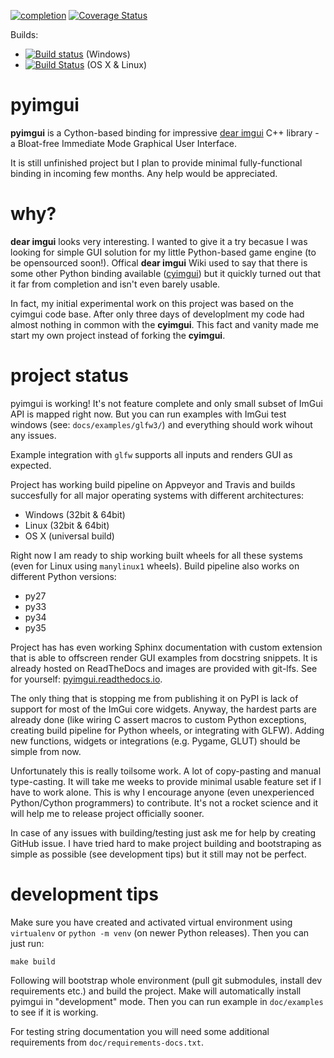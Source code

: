 [![completion](https://img.shields.io/badge/completion-60%25%20%28234%20of%20389%29-blue.svg)](https://github.com/swistakm/pyimgui)
[![Coverage Status](https://coveralls.io/repos/github/swistakm/pyimgui/badge.svg?branch=master)](https://coveralls.io/github/swistakm/pyimgui?branch=master)

Builds:

* [![Build status](https://ci.appveyor.com/api/projects/status/s7pud6on7dww89iv?svg=true)](https://ci.appveyor.com/project/swistakm/pyimgui) (Windows)
* [![Build Status](https://travis-ci.org/swistakm/pyimgui.svg?branch=master)](https://travis-ci.org/swistakm/pyimgui) (OS X & Linux)


# pyimgui

**pyimgui** is a Cython-based binding for impressive 
[dear imgui](https://github.com/ocornut/imgui) C++ library - 
a Bloat-free Immediate Mode Graphical User Interface.
 
It is still unfinished project but I plan to provide minimal fully-functional
binding in incoming few months. Any help would be appreciated.


# why?

**dear imgui** looks very interesting. I wanted to give it a try becasue I was
looking for simple GUI solution for my little Python-based game engine (to be
opensourced soon!). Offical **dear imgui** Wiki used to say that there is some
other Python binding available ([cyimgui](https://github.com/chromy/cyimgui)) 
but it quickly turned out that it far from completion and isn't even barely 
usable.

In fact, my initial experimental work on this project was based on the cyimgui 
code base. After only three days of developlment my code had almost nothing in 
common with the **cyimgui**. This fact and vanity made me start my own project 
instead of forking the **cyimgui**.


# project status

pyimgui is working! It's not feature complete and only small subset of ImGui
API is mapped right now. But you can run examples with ImGui test windows (see:
`docs/examples/glfw3/`) and everything should work wihout any issues.

Example integration with `glfw` supports all inputs and renders GUI as expected.

Project has working build pipeline on Appveyor and Travis and builds 
succesfully for all major operating systems with different architectures:

* Windows (32bit & 64bit)
* Linux (32bit & 64bit)
* OS X (universal build)

Right now I am ready to ship working built wheels for all these systems (even 
for Linux using `manylinux1` wheels). Build pipeline also works on different
Python versions:

* py27
* py33
* py34
* py35


Project has has even working Sphinx documentation with custom extension that
is able to offscreen render GUI examples from docstring snippets. It is already
hosted on ReadTheDocs and images are provided with git-lfs. See for yourself: 
[pyimgui.readthedocs.io](http://pyimgui.readthedocs.io/en/latest/index.html).



The only thing that is stopping me from publishing it on PyPI is lack of
support for most of the ImGui core widgets. Anyway, the hardest parts are
already done (like wiring C assert macros to custom Python exceptions, creating build 
pipeline for Python wheels, or integrating with GLFW). Adding new functions, 
widgets or integrations (e.g. Pygame, GLUT) should be simple from now.

Unfortunately this is really toilsome work. A lot of copy-pasting and
manual type-casting. It will take me weeks to provide minimal usable feature
set if I have to work alone. This is why I encourage anyone (even unexperienced
Python/Cython programmers) to contribute. It's not a rocket science and it
will help me to release project officially sooner.

In case of any issues with building/testing just ask me for help by creating
GitHub issue. I have tried hard to make project building and bootstraping as 
simple as possible (see development tips) but it still may not be perfect.


# development tips

Make sure you have created and activated virtual environment using `virtualenv`
or `python -m venv` (on newer Python releases). Then you can just run:

    make build
    
Following will bootstrap whole environment (pull git submodules, install 
dev requirements etc.) and build the project. Make will automatically install
pyimgui in "development" mode. Then you can run example in `doc/examples`
to see if it is working.

For testing string documentation you will need some additional requirements
from `doc/requirements-docs.txt`.
